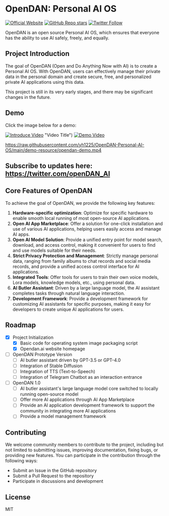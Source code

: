# OpenDAN: Personal AI OS
[![Official Website](https://img.shields.io/badge/Official%20Website-opendan.ai-blue?style=flat&logo=world&logoColor=white)](https://opendan.ai)
[![GitHub Repo stars](https://img.shields.io/github/stars/fiatrete/OpenDAN-Personal-AI-OS?style=social)](https://github.com/fiatrete/OpenDAN-Personal-AI-OS/stargazers)
[![Twitter Follow](https://img.shields.io/twitter/follow/openDAN_AI?style=social)](https://twitter.com/openDAN_AI)

OpenDAN is an open source Personal AI OS, which ensures that everyone has the ability to use AI safely, freely, and equally.

## **Project Introduction**

The goal of OpenDAN (Open and Do Anything Now with AI) is to create a Personal AI OS. With OpenDAN, users can effectively manage their private data in the personal domain and create secure, free, and personalized private AI applications using this data.

This project is still in its very early stages, and there may be significant changes in the future.

## Demo
Click the image below for a demo:

[![Introduce Video](http://img.youtube.com/vi/LiN3D1QZGQw/0.jpg)](https://raw.githubusercontent.com/yh1225/OpenDAN-Personal-AI-OS/main/demo-resource/opendan-introduced.mp4) "Video Title")
[![Demo Video](http://img.youtube.com/vi/LiN3D1QZGQw/0.jpg)]((https://raw.githubusercontent.com/yh1225/OpenDAN-Personal-AI-OS/main/demo-resource/opendan-demo.mp4) "Video Title")

https://raw.githubusercontent.com/yh1225/OpenDAN-Personal-AI-OS/main/demo-resource/opendan-demo.mp4

## Subscribe to updates here: https://twitter.com/openDAN_AI

## **Core Features of OpenDAN**

To achieve the goal of OpenDAN, we provide the following key features:

1. **Hardware-specific optimization**: Optimize for specific hardware to enable smooth local running of most open-source AI applications.
2. **Open AI App Marketplace**: Offer a solution for one-click installation and use of various AI applications, helping users easily access and manage AI apps.
3. **Open AI Model Solution**: Provide a unified entry point for model search, download, and access control, making it convenient for users to find and use models suitable for their needs.
4. **Strict Privacy Protection and Management**: Strictly manage personal data, ranging from family albums to chat records and social media records, and provide a unified access control interface for AI applications.
5. **Integrated Tools**: Offer tools for users to train their own voice models, Lora models, knowledge models, etc., using personal data.
6. **AI Butler Assistant**: Driven by a large language model, the AI assistant completes tasks through natural language interaction.
7. **Development Framework**: Provide a development framework for customizing AI assistants for specific purposes, making it easy for developers to create unique AI applications for users.

## **Roadmap**

- [x] Project Initialization
    - [x] Basic code for operating system image packaging script
    - [x] Opendan.ai website homepage
- [ ] OpenDAN Prototype Version
    - [ ] AI butler assistant driven by GPT-3.5 or GPT-4.0
    - [ ] Integration of Stable Diffusion
    - [ ] Integration of TTS (Text-to-Speech)
    - [ ] Integration of Telegram Chatbot as an interaction entrance
- [ ] OpenDAN 1.0
    - [ ] AI butler assistant's large language model core switched to locally running open-source model
    - [ ] Offer more AI applications through AI App Marketplace
    - [ ] Provide an AI application development framework to support the community in integrating more AI applications
    - [ ] Provide a model management framework

## **Contributing**

We welcome community members to contribute to the project, including but not limited to submitting issues, improving documentation, fixing bugs, or providing new features. You can participate in the contribution through the following ways:

- Submit an Issue in the GitHub repository
- Submit a Pull Request to the repository
- Participate in discussions and development

## **License**

MIT
